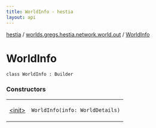 ```yaml
---
title: WorldInfo - hestia
layout: api
---
```


<div class='api-docs-breadcrumbs'><a href="../../index.html">hestia</a> / <a href="../index.html">worlds.gregs.hestia.network.world.out</a> / <a href="./index.html">WorldInfo</a></div>

# WorldInfo

<div class="signature"><code><span class="keyword">class </span><span class="identifier">WorldInfo</span>&nbsp;<span class="symbol">:</span>&nbsp;<span class="identifier">Builder</span></code></div>

### Constructors

<table class="api-docs-table">
<tbody>
<tr>
<td markdown="1">

<a href="-init-.html">&lt;init&gt;</a>


</td>
<td markdown="1">
<div class="signature"><code><span class="identifier">WorldInfo</span><span class="symbol">(</span><span class="parameterName" id="worlds.gregs.hestia.network.world.out.WorldInfo$<init>(world.gregs.hestia.core.WorldDetails)/info">info</span><span class="symbol">:</span>&nbsp;<span class="identifier">WorldDetails</span><span class="symbol">)</span></code></div>

</td>
</tr>
</tbody>
</table>
